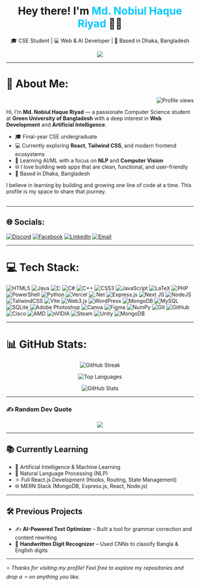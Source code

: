 <h1 align="center">Hey there! I'm <span style="color:#00C8FF;">Md. Nobiul Haque Riyad</span> 👨‍💻</h1>
<p align="center">🎓 CSE Student | 💻 Web & AI Developer | 📍 Based in Dhaka, Bangladesh</p>

<p align="center">
  <img src="https://readme-typing-svg.herokuapp.com?font=Fira+Code&size=22&pause=1000&color=00C8FF&center=true&vCenter=true&width=800&lines=👋+Hey+there%2C+Welcome+to+my+GitHub!;🚀+From+Full-Stack+to+AI%2C+Bringing+Ideas+to+Life;💡+Exploring+Web+Development%2C+AI%2C+and+Beyond;🌱+Always+Learning%2C+Always+Growing" />
</p>


---
<!-- Profile Views -->


# 💫 About Me:
<p align="right">
  <img src="https://komarev.com/ghpvc/?username=nobiulhaque&label=Profile%20views&color=0e75b6&style=flat" alt="Profile views" />
</p>

Hi, I’m **Md. Nobiul Haque Riyad** — a passionate Computer Science student at **Green University of Bangladesh** with a deep interest in **Web Development** and **Artificial Intelligence**.

- 🎓 Final-year CSE undergraduate  
- 💻 Currently exploring **React**, **Tailwind CSS**, and modern frontend ecosystems  
- 🤖 Learning AI/ML with a focus on **NLP** and **Computer Vision**  
- 🌐 I love building web apps that are clean, functional, and user-friendly  
- 📍 Based in Dhaka, Bangladesh  

I believe in learning by building and growing one line of code at a time. This profile is my space to share that journey.
<br><br>

---

## 🌐 Socials:
[![Discord](https://img.shields.io/badge/Discord-%237289DA.svg?logo=discord&logoColor=white)](https://discord.com/users/549629479635386378)
[![Facebook](https://img.shields.io/badge/Facebook-%231877F2.svg?logo=Facebook&logoColor=white)](https://www.facebook.com/md.riyad.240271)
[![LinkedIn](https://img.shields.io/badge/LinkedIn-%230077B5.svg?logo=linkedin&logoColor=white)](https://www.linkedin.com/in/md-nobiul-haque-riyad-52a215233)
[![Email](https://img.shields.io/badge/Email-D14836?logo=gmail&logoColor=white)](mailto:prome3heus@gmail.com)

---

# 💻 Tech Stack:
![HTML5](https://img.shields.io/badge/html5-%23E34F26.svg?style=for-the-badge&logo=html5&logoColor=white) ![Java](https://img.shields.io/badge/java-%23ED8B00.svg?style=for-the-badge&logo=openjdk&logoColor=white) ![C](https://img.shields.io/badge/c-%2300599C.svg?style=for-the-badge&logo=c&logoColor=white) ![C#](https://img.shields.io/badge/c%23-%23239120.svg?style=for-the-badge&logo=csharp&logoColor=white) ![C++](https://img.shields.io/badge/c++-%2300599C.svg?style=for-the-badge&logo=c%2B%2B&logoColor=white) ![CSS3](https://img.shields.io/badge/css3-%231572B6.svg?style=for-the-badge&logo=css3&logoColor=white) ![JavaScript](https://img.shields.io/badge/javascript-%23323330.svg?style=for-the-badge&logo=javascript&logoColor=%23F7DF1E) ![LaTeX](https://img.shields.io/badge/latex-%23008080.svg?style=for-the-badge&logo=latex&logoColor=white) ![PHP](https://img.shields.io/badge/php-%23777BB4.svg?style=for-the-badge&logo=php&logoColor=white) ![PowerShell](https://img.shields.io/badge/PowerShell-%235391FE.svg?style=for-the-badge&logo=powershell&logoColor=white) ![Python](https://img.shields.io/badge/python-3670A0?style=for-the-badge&logo=python&logoColor=ffdd54) ![Vercel](https://img.shields.io/badge/vercel-%23000000.svg?style=for-the-badge&logo=vercel&logoColor=white) ![.Net](https://img.shields.io/badge/.NET-5C2D91?style=for-the-badge&logo=.net&logoColor=white) ![Express.js](https://img.shields.io/badge/express.js-%23404d59.svg?style=for-the-badge&logo=express&logoColor=%2361DAFB) ![Next JS](https://img.shields.io/badge/Next-black?style=for-the-badge&logo=next.js&logoColor=white) ![NodeJS](https://img.shields.io/badge/node.js-6DA55F?style=for-the-badge&logo=node.js&logoColor=white) ![TailwindCSS](https://img.shields.io/badge/tailwindcss-%2338B2AC.svg?style=for-the-badge&logo=tailwind-css&logoColor=white) ![Vite](https://img.shields.io/badge/vite-%23646CFF.svg?style=for-the-badge&logo=vite&logoColor=white) ![Web3.js](https://img.shields.io/badge/web3.js-F16822?style=for-the-badge&logo=web3.js&logoColor=white) ![WordPress](https://img.shields.io/badge/WordPress-%23117AC9.svg?style=for-the-badge&logo=WordPress&logoColor=white) ![MongoDB](https://img.shields.io/badge/MongoDB-%234ea94b.svg?style=for-the-badge&logo=mongodb&logoColor=white) ![MySQL](https://img.shields.io/badge/mysql-4479A1.svg?style=for-the-badge&logo=mysql&logoColor=white) ![SQLite](https://img.shields.io/badge/sqlite-%2307405e.svg?style=for-the-badge&logo=sqlite&logoColor=white) ![Adobe Photoshop](https://img.shields.io/badge/adobe%20photoshop-%2331A8FF.svg?style=for-the-badge&logo=adobe%20photoshop&logoColor=white) ![Canva](https://img.shields.io/badge/Canva-%2300C4CC.svg?style=for-the-badge&logo=Canva&logoColor=white) ![Figma](https://img.shields.io/badge/figma-%23F24E1E.svg?style=for-the-badge&logo=figma&logoColor=white) ![NumPy](https://img.shields.io/badge/numpy-%23013243.svg?style=for-the-badge&logo=numpy&logoColor=white) ![Git](https://img.shields.io/badge/git-%23F05033.svg?style=for-the-badge&logo=git&logoColor=white) ![GitHub](https://img.shields.io/badge/github-%23121011.svg?style=for-the-badge&logo=github&logoColor=white) ![Cisco](https://img.shields.io/badge/cisco-%23049fd9.svg?style=for-the-badge&logo=cisco&logoColor=black) ![AMD](https://img.shields.io/badge/AMD-%23000000.svg?style=for-the-badge&logo=amd&logoColor=white) ![nVIDIA](https://img.shields.io/badge/nVIDIA-%2376B900.svg?style=for-the-badge&logo=nVIDIA&logoColor=white) ![Steam](https://img.shields.io/badge/steam-%23000000.svg?style=for-the-badge&logo=steam&logoColor=white) ![Unity](https://img.shields.io/badge/unity-%23000000.svg?style=for-the-badge&logo=unity&logoColor=white) ![MongoDB](https://img.shields.io/badge/MongoDB-%234ea94b.svg?style=for-the-badge&logo=mongodb&logoColor=white)

---

# 📊 GitHub Stats:
<p align="center">
  <img src="https://nirzak-streak-stats.vercel.app/?user=nobiulhaque&theme=dark&hide_border=false" alt="GitHub Streak" />
</p>

<p align="center">
  <img src="https://github-readme-stats.vercel.app/api/top-langs/?username=nobiulhaque&theme=dark&hide_border=false&layout=compact" alt="Top Languages" />
</p>

<p align="center">
  <img src="https://github-readme-stats.vercel.app/api?username=nobiulhaque&show_icons=true&theme=dark&hide_border=false&locale=en" alt="GitHub Stats" />
</p>





---

### ✍️ Random Dev Quote
<div align="center">
  <img src="https://quotes-github-readme.vercel.app/api?type=horizontal&theme=tokyonight" />
</div>

---

## 📚 Currently Learning

- 🤖 Artificial Intelligence & Machine Learning
- 🧠 Natural Language Processing (NLP)
- ⚛️ Full React.js Development (Hooks, Routing, State Management)
- 🌐 MERN Stack (MongoDB, Express.js, React, Node.js)

---

## 🛠️ Previous Projects

- ✍️ **AI-Powered Text Optimizer** – Built a tool for grammar correction and content rewriting
- 🔢 **Handwritten Digit Recognizer** – Used CNNs to classify Bangla & English digits

---

⭐ *Thanks for visiting my profile! Feel free to explore my repositories and drop a ⭐ on anything you like.*
